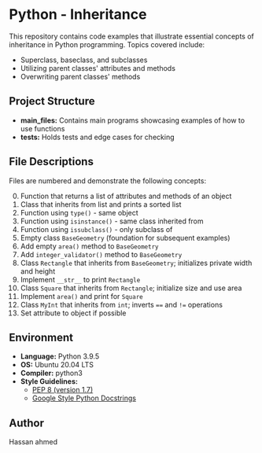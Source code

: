 # Python - Inheritance

This repository contains code examples that illustrate essential concepts of inheritance in Python programming. Topics covered include:

- Superclass, baseclass, and subclasses
- Utilizing parent classes' attributes and methods
- Overwriting parent classes' methods

## Project Structure

- **main_files:** Contains main programs showcasing examples of how to use functions
- **tests:** Holds tests and edge cases for checking

## File Descriptions

Files are numbered and demonstrate the following concepts:

0. Function that returns a list of attributes and methods of an object
1. Class that inherits from list and prints a sorted list
2. Function using `type()` - same object
3. Function using `isinstance()` - same class inherited from
4. Function using `issubclass()` - only subclass of
5. Empty class `BaseGeometry` (foundation for subsequent examples)
6. Add empty `area()` method to `BaseGeometry`
7. Add `integer_validator()` method to `BaseGeometry`
8. Class `Rectangle` that inherits from `BaseGeometry`; initializes private width and height
9. Implement `__str__` to print `Rectangle`
10. Class `Square` that inherits from `Rectangle`; initialize size and use area
11. Implement `area()` and print for `Square`
100. Class `MyInt` that inherits from `int`; inverts `==` and `!=` operations
101. Set attribute to object if possible

## Environment

- **Language:** Python 3.9.5
- **OS:** Ubuntu 20.04 LTS
- **Compiler:** python3
- **Style Guidelines:**
  - [PEP 8 (version 1.7)](https://www.python.org/dev/peps/pep-0008/)
  - [Google Style Python Docstrings](http://sphinxcontrib-napoleon.readthedocs.io/en/latest/example_google.html)

## Author

Hassan ahmed